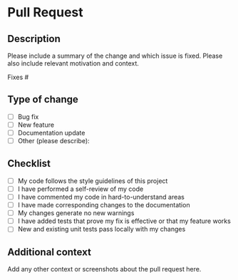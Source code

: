# Pull Request

## Description

Please include a summary of the change and which issue is fixed. Please also include relevant motivation and context.

Fixes #

## Type of change

- [ ] Bug fix
- [ ] New feature
- [ ] Documentation update
- [ ] Other (please describe):

## Checklist

- [ ] My code follows the style guidelines of this project
- [ ] I have performed a self-review of my code
- [ ] I have commented my code in hard-to-understand areas
- [ ] I have made corresponding changes to the documentation
- [ ] My changes generate no new warnings
- [ ] I have added tests that prove my fix is effective or that my feature works
- [ ] New and existing unit tests pass locally with my changes

## Additional context

Add any other context or screenshots about the pull request here.
